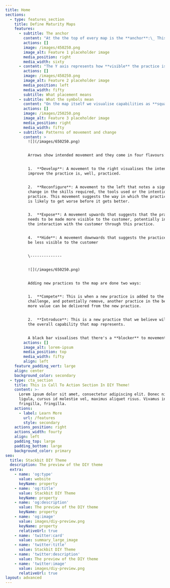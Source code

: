 ```yaml
---
title: Home
sections:
  - type: features_section
    title: Define Maturity Maps
    features:
      - subtitle: The anchor
        content: "At the the top of every map is the **anchor**:\_ This describes who has the need and what is their need that the practices on the map are serving. \n"
        actions: []
        image: /images/450250.png
        image_alt: Feature 1 placeholder image
        media_position: right
        media_width: sixty
      - content: "The Y axis represents how **visible** the practice is to those who have the need. If they interact with, or play a part in the practice then it is positioned near the top or is it something that they do not even know exists, therefore positioned further down.\n\nThe X\_ axis represents how **mature** a practice is. This is defined in four stages, Concept, Emerging, Good and Best. To help with positioning we use the following guides:\n\n*   Concept: Aware of/experimenting with the practice.\n\n*   Emerging: Getting to grips with/getting some value from the practice\n\n*   Good: Doing some aspects of the practice repeatedly but still needs improvement\n\n*   Best: Doing all aspects of the practice consistently, unlikely to need focused improvement effort and could be considered an exemplar.\n"
        actions: []
        image: /images/450250.png
        image_alt: Feature 2 placeholder image
        media_position: left
        media_width: fifty
        subtitle: What placement means
      - subtitle: What the symbols mean
        content: "On the map itself we visualise capabilities as **squares** and link them to other maps that describe the practices that compose it.\n\nPractices are **circles**.\_ Practises are things you can describe and observe the act of.\_ Practises integrate together to form capabilities.\n\n**Lines** that connect the practices represent the relationships between the practices. These can range from a need a practice has on another to a shared element of practice (meaning, material or skills).\n\nWhen the line is **broken** this suggests a poor connection e.g. a poor flow of information.\_\n"
        actions: []
        image: /images/250250.png
        image_alt: Feature 3 placeholder image
        media_position: right
        media_width: fifty
      - subtitle: Patterns of movement and change
        content: >
          ![](/images/650250.png)


          Arrows show intended movement and they come in four flavours:


          1.  **Develop**: A movement to the right visualises the intention to
          improve the practice is, well, practiced.


          2.  **Reconfigure**: A movement to the left that notes a significant
          change in the skills required, the tools used or the intention of the
          practice. This movement suggests the way in which the practice is done
          is likely to get worse before it gets better.


          3.  **Expose**: A movement upwards that suggests that the practice
          needs to be made more visible to the customer, potentially increase
          the interaction with the customer through this practice.


          4.  **Hide**: A movement downwards that suggests the practice should
          be less visible to the customer


          \--------------


          ![](/images/650250.png)


          Adding new practices to the map are done two ways:


          1.  **Compete**: This is when a new practice is added to the map to
          challenge, and potentially remove, another practice in the belief that
          more value can be delivered from the new practice.


          2.  **Introduce**: This is a new practice that we believe will add to
          the overall capability that map represents.


          A black bar visualises that there's a **blocker** to movement.
        actions: []
        image_alt: lorem-ipsum
        media_position: top
        media_width: fifty
        align: left
    feature_padding_vert: large
    align: center
    background_color: secondary
  - type: cta_section
    title: This is Call To Action Section In DIY Theme!
    content: >-
      Lorem ipsum dolor sit amet, consectetur adipiscing elit. Donec nisl
      ligula, cursus id molestie vel, maximus aliquet risus. Vivamus in nibh
      fringilla, fringilla.
    actions:
      - label: Learn More
        url: /features
        style: secondary
    actions_position: right
    actions_width: fourty
    align: left
    padding_top: large
    padding_bottom: large
    background_color: primary
seo:
  title: Stackbit DIY Theme
  description: The preview of the DIY theme
  extra:
    - name: 'og:type'
      value: website
      keyName: property
    - name: 'og:title'
      value: Stackbit DIY Theme
      keyName: property
    - name: 'og:description'
      value: The preview of the DIY theme
      keyName: property
    - name: 'og:image'
      value: images/diy-preview.png
      keyName: property
      relativeUrl: true
    - name: 'twitter:card'
      value: summary_large_image
    - name: 'twitter:title'
      value: Stackbit DIY Theme
    - name: 'twitter:description'
      value: The preview of the DIY theme
    - name: 'twitter:image'
      value: images/diy-preview.png
      relativeUrl: true
layout: advanced
---
```

